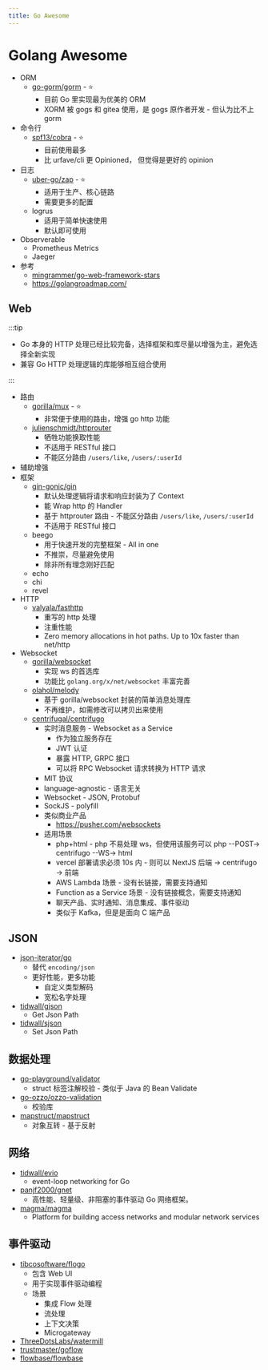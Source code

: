 ```yaml
---
title: Go Awesome
---
```


# Golang Awesome

* ORM
  * [go-gorm/gorm](https://github.com/go-gorm/gorm) - ⭐️
    * 目前 Go 里实现最为优美的 ORM
    * XORM 被 gogs 和 gitea 使用，是 gogs 原作者开发 - 但认为比不上 gorm
* 命令行
  * [spf13/cobra](https://github.com/spf13/cobra) - ⭐️
    * 目前使用最多
    * 比 urfave/cli 更 Opinioned， 但觉得是更好的 opinion
* 日志
  * [uber-go/zap](https://github.com/uber-go/zap) - ⭐️
    * 适用于生产、核心链路
    * 需要更多的配置
  * logrus
    * 适用于简单快速使用
    * 默认即可使用
* Observerable
  * Prometheus Metrics
  * Jaeger
* 参考
  * [mingrammer/go-web-framework-stars](https://github.com/mingrammer/go-web-framework-stars)
  * https://golangroadmap.com/
## Web

:::tip

* Go 本身的 HTTP 处理已经比较完备，选择框架和库尽量以增强为主，避免选择全新实现
* 兼容 Go HTTP 处理逻辑的库能够相互组合使用

:::

* 路由
  * [gorilla/mux](https://github.com/gorilla/mux) - ⭐️
    * 非常便于使用的路由，增强 go http 功能
  * [julienschmidt/httprouter](https://github.com/julienschmidt/httprouter)
    * 牺牲功能换取性能
    * 不适用于 RESTful 接口
    * 不能区分路由 `/users/like`, `/users/:userId`
* 辅助增强
* 框架
  * [gin-gonic/gin](https://github.com/gin-gonic/gin)
    * 默认处理逻辑将请求和响应封装为了 Context
    * 能 Wrap http 的 Handler
    * 基于 httprouter 路由 - 不能区分路由 `/users/like`, `/users/:userId`
    * 不适用于 RESTful 接口
  * beego
    * 用于快速开发的完整框架 - All in one
    * 不推崇，尽量避免使用
    * 除非所有理念刚好匹配
  * echo
  * chi
  * revel
* HTTP
  * [valyala/fasthttp](http://github.com/valyala/fasthttp)
    * 重写的 http 处理
    * 注重性能
    * Zero memory allocations in hot paths. Up to 10x faster than net/http
* Websocket
  * [gorilla/websocket](https://github.com/gorilla/websocket)
    * 实现 ws 的首选库
    * 功能比 `golang.org/x/net/websocket` 丰富完善
  * [olahol/melody](https://github.com/olahol/melody)
    * 基于 gorilla/websocket 封装的简单消息处理库
    * 不再维护，如需修改可以拷贝出来使用
  * [centrifugal/centrifugo](https://github.com/centrifugal/centrifugo)
    * 实时消息服务 - Websocket as a Service
      * 作为独立服务存在
      * JWT 认证
      * 暴露 HTTP, GRPC 接口
      * 可以将 RPC Websocket 请求转换为 HTTP 请求
    * MIT 协议
    * language-agnostic - 语言无关
    * Websocket - JSON, Protobuf
    * SockJS - polyfill
    * 类似商业产品
      * https://pusher.com/websockets
    * 适用场景
      * php+html - php 不易处理 ws，但使用该服务可以 php --POST-> centrifugo --WS-> html
      * vercel 部署请求必须 10s 内 - 则可以 NextJS 后端 -> centrifugo -> 前端
      * AWS Lambda 场景 - 没有长链接，需要支持通知
      * Function as a Service 场景 - 没有链接概念，需要支持通知
      * 聊天产品、实时通知、消息集成、事件驱动
      * 类似于 Kafka，但是是面向 C 端产品

## JSON
* [json-iterator/go](https://github.com/json-iterator/go)
  * 替代 `encoding/json`
  * 更好性能，更多功能
    * 自定义类型解码
    * 宽松名字处理
* [tidwall/gjson](https://github.com/tidwall/gjson)
  * Get Json Path
* [tidwall/sjson](https://github.com/tidwall/sjson)
  * Set Json Path


## 数据处理
* [go-playground/validator](https://github.com/go-playground/validator)
  * struct 标签注解校验 - 类似于 Java 的 Bean Validate
* [go-ozzo/ozzo-validation](https://github.com/go-ozzo/ozzo-validation)
  * 校验库
* [mapstruct/mapstruct](https://github.com/mapstruct/mapstruct)
  * 对象互转 - 基于反射

## 网络
* [tidwall/evio](https://github.com/tidwall/evio)
  * event-loop networking for Go
* [panjf2000/gnet](https://github.com/panjf2000/gnet)
  * 高性能、轻量级、非阻塞的事件驱动 Go 网络框架。
* [magma/magma](https://github.com/magma/magma)
  * Platform for building access networks and modular network services

## 事件驱动
* [tibcosoftware/flogo](https://github.com/tibcosoftware/flogo)
  * 包含 Web UI
  * 用于实现事件驱动编程
  * 场景
    * 集成 Flow 处理
    * 流处理
    * 上下文决策
    * Microgateway
* [ThreeDotsLabs/watermill](https://github.com/ThreeDotsLabs/watermill)
* [trustmaster/goflow](https://github.com/trustmaster/goflow)
* [flowbase/flowbase](https://github.com/flowbase/flowbase)
